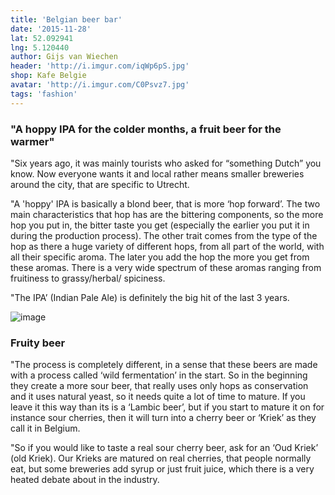 ```yaml
---
title: 'Belgian beer bar'
date: '2015-11-28'
lat: 52.092941
lng: 5.120440
author: Gijs van Wiechen
header: 'http://i.imgur.com/iqWp6pS.jpg'
shop: Kafe Belgie
avatar: 'http://i.imgur.com/C0Psvz7.jpg'
tags: 'fashion'
---
```


### "A hoppy IPA for the colder months, a fruit beer for the warmer"

"Six years ago, it was mainly tourists who asked for “something Dutch” you know. Now everyone wants it and local rather means smaller breweries around the city, that are specific to Utrecht.

"A 'hoppy' IPA is basically a blond beer, that is more ‘hop forward’. The two main characteristics that hop has are the bittering components, so the more hop you put in, the bitter taste you get (especially the earlier you put it in during the production process). The other trait comes from the type of the hop as there a huge variety of different hops, from all part of the world, with all their specific aroma. The later you add the hop the more you get from these aromas. There is a very wide spectrum of these aromas ranging from fruitiness to grassy/herbal/ spiciness.

"The IPA’ (Indian Pale Ale) is definitely the big hit of the last 3 years.

![image](http://i.imgur.com/o2WSldX.jpg)

### Fruity beer

"The process is completely different, in a sense that these beers are made with a process called ‘wild fermentation’ in the start. So in the beginning they create a more sour beer, that really uses only hops as conservation and it uses natural yeast, so it needs quite a lot of time to mature. If you leave it this way than its is a ‘Lambic beer’, but if you start to mature it on for instance sour cherries, then it will turn into a cherry beer or ‘Kriek’ as they call it in Belgium.

"So if you would like to taste a real sour cherry beer, ask for an ‘Oud Kriek’ (old Kriek). Our Krieks are matured on real cherries, that people normally eat, but some breweries add syrup or just fruit juice, which there is a very heated debate about in the industry.
